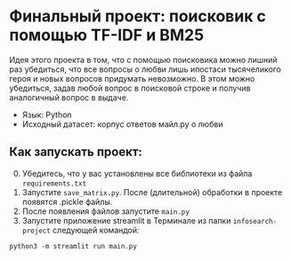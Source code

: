 # Финальный проект: поисковик с помощью TF-IDF и BM25
Идея этого проекта в том, что с помощью поисковика можно лишний раз убедиться, что все вопросы о любви лишь ипостаси тысячеликого героя и новых вопросов придумать невозможно. В этом можно убедиться, задав любой вопрос в поисковой строке и получив аналогичный вопрос в выдаче.
* Язык: Python
* Исходный датасет: корпус ответов майл.ру о любви

## Как запускать проект:
0. Убедитесь, что у вас установлены все библиотеки из файла `requirements.txt`
1. Запустите `save_matrix.py`. После (длительной) обработки в проекте появятся .pickle файлы.
2. После появления файлов запустите `main.py`
3. Запустите приложение streamlit в Терминале из папки `infosearch-project` следующей командой:
```
python3 -m streamlit run main.py
```

